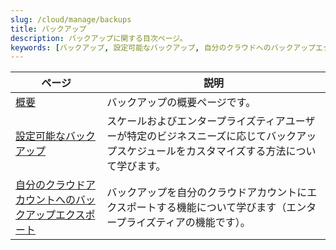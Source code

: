 ```yaml
---
slug: /cloud/manage/backups
title: バックアップ
description: バックアップに関する目次ページ。
keywords: [バックアップ, 設定可能なバックアップ, 自分のクラウドへのバックアップエクスポート]
---
```


| ページ                                                                                          | 説明                                                                                                                            |
|-------------------------------------------------------------------------------------------------|-------------------------------------------------------------------------------------------------------------------------------|
| [概要](./overview.md)                                                                          | バックアップの概要ページです。                                                                                                 |
| [設定可能なバックアップ](./configurable-backups.md)                                            | スケールおよびエンタープライズティアユーザーが特定のビジネスニーズに応じてバックアップスケジュールをカスタマイズする方法について学びます。|
| [自分のクラウドアカウントへのバックアップエクスポート](./export-backups-to-own-cloud-account.md) | バックアップを自分のクラウドアカウントにエクスポートする機能について学びます（エンタープライズティアの機能です）。                          |
